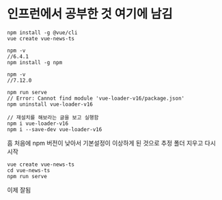 # 인프런에서 공부한 것 여기에 남김

```
npm install -g @vue/cli
vue create vue-news-ts

npm -v
//6.4.1
npm install -g npm

npm -v
//7.12.0

npm run serve
// Error: Cannot find module 'vue-loader-v16/package.json'
npm uninstall vue-loader-v16

// 재설치를 해보라는 글을 보고 실행함
npm i vue-loader-v16
npm i --save-dev vue-loader-v16
```

흠 처음에 npm 버전이 낮아서 기본설정이 이상하게 된 것으로 추정
폴더 지우고 다시 시작

```
vue create vue-news-ts
cd vue-news-ts
npm run serve
```

이제 잘됨
